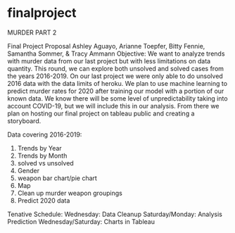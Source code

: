 # finalproject
MURDER PART 2

Final Project Proposal
Ashley Aguayo, Arianne Toepfer, Bitty Fennie, 
Samantha Sommer, & Tracy Ammann
Objective:
	We want to analyze trends with murder data from our last project but with less limitations on data quantity. This round, we can explore both unsolved and solved cases from the years 2016-2019. On our last project we were only able to do unsolved 2016 data with the data limits of heroku. 
	We plan to use machine learning to predict murder rates for 2020 after training our model with a portion of our known data. We know there will be some level of unpredictability taking into account COVID-19, but we will include this in our analysis. 
	From there we plan on hosting our final project on tableau public and creating a storyboard.

Data covering 2016-2019:
1. Trends by Year
2. Trends by Month
3. solved vs unsolved
4. Gender
5. weapon bar chart/pie chart
6. Map
7. Clean up murder weapon groupings
8. Predict 2020 data

Tenative Schedule:
Wednesday: Data Cleanup
Saturday/Monday: Analysis Prediction
Wednesday/Saturday: Charts in Tableau
